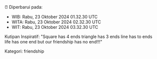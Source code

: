 ⏰ Diperbarui pada:
- WIB: Rabu, 23 Oktober 2024 01.32.30 UTC
- WITA: Rabu, 23 Oktober 2024 02.32.30 UTC
- WIT: Rabu, 23 Oktober 2024 03.32.30 UTC

Kutipan Inspiratif:
"Square has 4 ends triangle has 3 ends line has to ends life has one end but our friendship has no end!!!"


Kategori: friendship

